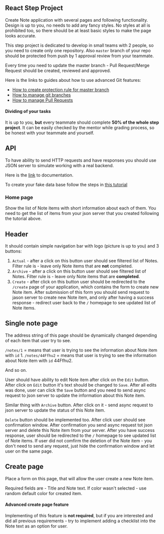 ## React Step Project

Create Note application with several pages and following functionality. Design is up to you, no needs to add any fancy styles. No styles at all is prohibited too, so there should be at least basic styles to make the page looks accurate.

This step project is dedicated to develop in small teams with 2 people, so you need to create only one repository. Also `master` branch of your repo should be protected from push by 1 approval review from your teammate.

Every time you need to update the master branch - Pull Request/Merge Request should be created, reviewed and approved.

Here is the links to guides about how to use advanced Git features:
 - [How to create protection rule for master branch](https://www.youtube.com/watch?v=s2dcCfGYQkY&t=8s)
 - [How to manage git branches](https://www.youtube.com/watch?v=nqVxeNWT20U&t=6s)
 - [How to manage Pull Requests](https://www.youtube.com/watch?v=1iikxkn2ZVk)
 
#### Dividing of your tasks 
It is up to you, **but** every teammate should complete **50% of the whole step project**. It can be easily checked by the mentor while grading process, so be honest with your teammate and yourself.

## API
To have ability to send HTTP requests and have responses you should use JSON server to simulate working with a real backend.

Here is the [link](https://github.com/typicode/json-server) to documentation.

To create your fake data base follow the steps in [this tutorial](https://www.youtube.com/watch?v=1zkgdLZEdwM)

### Home page
Show the list of Note items with short information about each of them.
You need to get the list of items from your json server that you created following the tutorial above.

## Header
It should contain simple navigation bar with logo (picture is up to you) and 3 buttons:
1) `Actual` - after a click on this button user should see filtered list of Notes. Filter rule is - leave only Note items that are **not** completed.
2) `Archive` - after a click on this button user should see filtered list of Notes. Filter rule is - leave only Note items that are **completed**.
3) `Create` - after click on this button user should be redirected to the `/create` page of your application, which contains the form to create new Note item. After submission of this form you should send request to jason server to create new Note item, and only after having a success response - redirect user back to the `/` homepage to see updated list of Note items.

## Single note page
The address string of this page should be dynamically changed depending of each item that user try to see.

`/notes/1` = means that user is trying to see the information about Note item with `id` 1. 
`/notes/44Ffhu2` = means that user is trying to see the information about Note item with `id` 44Ffhu2.

And so on.

User should have ability to edit Note item after click on the `Edit` button. After click on `Edit` button it's text should be changed to `Save`. After all edits was done, user can click the `Save` button and you need to send async request to json server to update the information about this Note item.

Similar thing with `Archive` button. After click on it - send async request to json server to update the status of this Note item.

`Delete` button should be implemented too. After click user should see confirmation window. After confirmation you send async request tot json server and delete this Note item from your server. After you have success response, user should be redirected to the `/` homepage to see updated list of Note items. If user did not comfirm the deletion of the Note item - you don't need to send any request, just hide the confirmation window and let user on the same page.

## Create page
Place a form on this page, that will allow the user create a new Note item. 

Required fields are - Title and Note text. If color wasn't selected - use random default color for created item.

#### Advanced create page feature
Implementing of this feature is **not required**, but if you are interested and did all previous requirements - try to implement adding a checklist into the Note text as an option for user.
